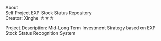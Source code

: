 About \
Self Project EXP Stock Status Repository \
Creator: Xinghe ☆☆☆

Project Description: Mid-Long Term Investment Strategy based on EXP Stock Status Recognition System
